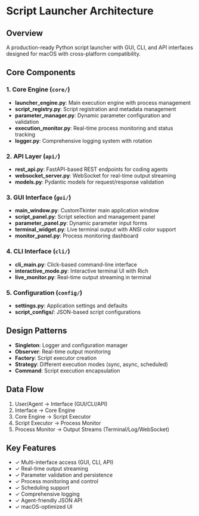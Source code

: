 # Script Launcher Architecture

## Overview
A production-ready Python script launcher with GUI, CLI, and API interfaces designed for macOS with cross-platform compatibility.

## Core Components

### 1. Core Engine (`core/`)
- **launcher_engine.py**: Main execution engine with process management
- **script_registry.py**: Script registration and metadata management
- **parameter_manager.py**: Dynamic parameter configuration and validation
- **execution_monitor.py**: Real-time process monitoring and status tracking
- **logger.py**: Comprehensive logging system with rotation

### 2. API Layer (`api/`)
- **rest_api.py**: FastAPI-based REST endpoints for coding agents
- **websocket_server.py**: WebSocket for real-time output streaming
- **models.py**: Pydantic models for request/response validation

### 3. GUI Interface (`gui/`)
- **main_window.py**: CustomTkinter main application window
- **script_panel.py**: Script selection and management panel
- **parameter_panel.py**: Dynamic parameter input forms
- **terminal_widget.py**: Live terminal output with ANSI color support
- **monitor_panel.py**: Process monitoring dashboard

### 4. CLI Interface (`cli/`)
- **cli_main.py**: Click-based command-line interface
- **interactive_mode.py**: Interactive terminal UI with Rich
- **live_monitor.py**: Real-time output streaming in terminal

### 5. Configuration (`config/`)
- **settings.py**: Application settings and defaults
- **script_configs/**: JSON-based script configurations

## Design Patterns

- **Singleton**: Logger and configuration manager
- **Observer**: Real-time output monitoring
- **Factory**: Script executor creation
- **Strategy**: Different execution modes (sync, async, scheduled)
- **Command**: Script execution encapsulation

## Data Flow

1. User/Agent → Interface (GUI/CLI/API)
2. Interface → Core Engine
3. Core Engine → Script Executor
4. Script Executor → Process Monitor
5. Process Monitor → Output Streams (Terminal/Log/WebSocket)

## Key Features

- ✓ Multi-interface access (GUI, CLI, API)
- ✓ Real-time output streaming
- ✓ Parameter validation and persistence
- ✓ Process monitoring and control
- ✓ Scheduling support
- ✓ Comprehensive logging
- ✓ Agent-friendly JSON API
- ✓ macOS-optimized UI

